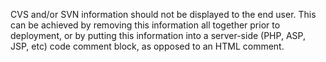 CVS and/or SVN information should not be displayed to the end user.
This can be achieved by removing this information all together prior
to deployment, or by putting this information into a server-side (PHP,
ASP, JSP, etc) code comment block, as opposed to an HTML comment.